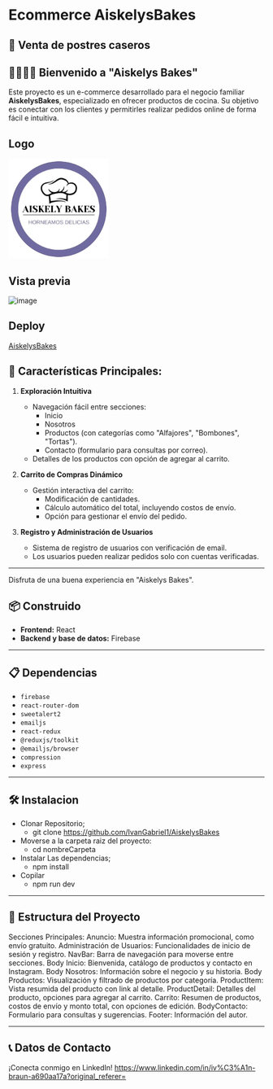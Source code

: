 # Ecommerce AiskelysBakes

## 🎂 Venta de postres caseros

## 🙋‍♂️🙋‍♀️ Bienvenido a "Aiskelys Bakes"

Este proyecto es un e-commerce desarrollado para el negocio familiar **AiskelysBakes**, especializado en ofrecer productos de cocina. Su objetivo es conectar con los clientes y permitirles realizar pedidos online de forma fácil e intuitiva.

## Logo

![image](/src/assets/Logo.png)

## Vista previa

![image](/src/assets/Aiskelys_Bakes_GIF.gif)

## Deploy

[AiskelysBakes](https://aiskelys-bakes.vercel.app/)

## 🚀 Características Principales:

1. **Exploración Intuitiva**

   - Navegación fácil entre secciones:
     - Inicio
     - Nosotros
     - Productos (con categorías como "Alfajores", "Bombones", "Tortas").
     - Contacto (formulario para consultas por correo).
   - Detalles de los productos con opción de agregar al carrito.

2. **Carrito de Compras Dinámico**

   - Gestión interactiva del carrito:
     - Modificación de cantidades.
     - Cálculo automático del total, incluyendo costos de envío.
     - Opción para gestionar el envío del pedido.

3. **Registro y Administración de Usuarios**
   - Sistema de registro de usuarios con verificación de email.
   - Los usuarios pueden realizar pedidos solo con cuentas verificadas.

---

Disfruta de una buena experiencia en "Aiskelys Bakes".

## 📦 Construido

- **Frontend:** React
- **Backend y base de datos:** Firebase

---

## 📋 Dependencias

- `firebase`
- `react-router-dom`
- `sweetalert2`
- `emailjs`
- `react-redux`
- `@reduxjs/toolkit`
- `@emailjs/browser`
- `compression`
- `express`

---

## 🛠 Instalacion

- Clonar Repositorio;
  - git clone https://github.com/IvanGabriel1/AiskelysBakes
- Moverse a la carpeta raiz del proyecto:
  - cd nombreCarpeta
- Instalar Las dependencias;
  - npm install
- Copilar
  - npm run dev

---

## 🌟 Estructura del Proyecto

Secciones Principales:
Anuncio: Muestra información promocional, como envío gratuito.
Administración de Usuarios: Funcionalidades de inicio de sesión y registro.
NavBar: Barra de navegación para moverse entre secciones.
Body Inicio: Bienvenida, catálogo de productos y contacto en Instagram.
Body Nosotros: Información sobre el negocio y su historia.
Body Productos: Visualización y filtrado de productos por categoría.
ProductItem: Vista resumida del producto con link al detalle.
ProductDetail: Detalles del producto, opciones para agregar al carrito.
Carrito: Resumen de productos, costos de envío y monto total, con opciones de edición.
BodyContacto: Formulario para consultas y sugerencias.
Footer: Información del autor.

---

## 📞 Datos de Contacto

¡Conecta conmigo en LinkedIn!
https://www.linkedin.com/in/iv%C3%A1n-braun-a690aa17a?original_referer=
